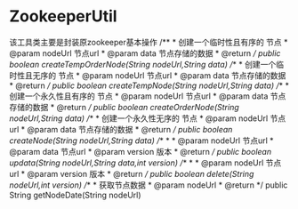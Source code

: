 # ZookeeperUtil
该工具类主要是封装原zookeeper基本操作
	/**
	 * 创建一个临时性且有序的 节点
	 * @param nodeUrl 节点url
	 * @param data 节点存储的数据
	 * @return
	 */
	public boolean createTempOrderNode(String nodeUrl,String data)
	/**
	 * 创建一个临时性且无序的 节点
	 * @param nodeUrl 节点url
	 * @param data 节点存储的数据
	 * @return
	 */
	public boolean createTempNode(String nodeUrl,String data)
	/**
	 * 创建一个永久性且有序的 节点
	 * @param nodeUrl 节点url
	 * @param data 节点存储的数据
	 * @return
	 */
	public boolean createOrderNode(String nodeUrl,String data)
	/**
	 * 创建一个永久性无序的 节点
	 * @param nodeUrl 节点url
	 * @param data 节点存储的数据
	 * @return
	 */
	public boolean createNode(String nodeUrl,String data)
	/**
	 * 
	 * @param nodeUrl 节点url
	 * @param data 节点url
	 * @param version 版本
	 * @return
	 */
	public boolean updata(String nodeUrl,String data,int version)
	/**
	 * 
	 * @param nodeUrl 节点url
	 * @param version 版本
	 * @return
	 */
	public boolean delete(String nodeUrl,int version)
	/**
	 * 获取节点数据
	 * @param nodeUrl
	 * @return
	 */
	public String getNodeDate(String nodeUrl)

